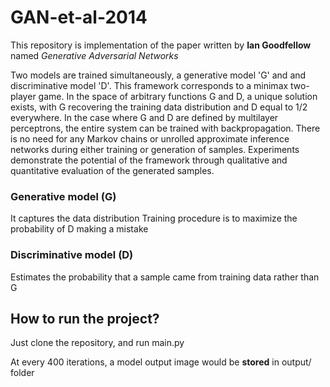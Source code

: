 # GAN-et-al-2014

This repository is implementation of the paper written by __Ian Goodfellow__ named _Generative Adversarial Networks_

Two models are trained simultaneously, a generative model 'G' and and discriminative model 'D'. This framework corresponds to a minimax two-player game.
In the space of arbitrary functions G and D, a unique solution exists, with G recovering the training data distribution and D equal to 1/2 everywhere. In the case where G and D are defined by multilayer perceptrons, the entire system can be trained with backpropagation. There is no need for any Markov chains or unrolled approximate inference networks during either training or generation of samples. Experiments demonstrate the potential of the framework through qualitative and quantitative evaluation of the generated samples. 

### Generative model (G)
It captures the data distribution
Training procedure is to maximize the probability of D making a mistake

### Discriminative model (D)
Estimates the probability that a sample came from training data rather than G


## How to run the project?
Just clone the repository, and run main.py

At every 400 iterations, a model output image would be __stored__ in output/ folder